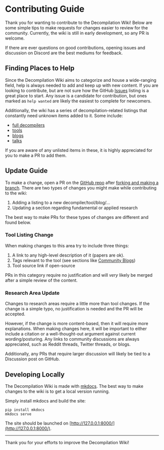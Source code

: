 # Contributing Guide
Thank you for wanting to contribute to the Decompilation Wiki! 
Below are some simple tips to make requests for changes easier to review for the community. 
Currently, the wiki is still in early development, so any PR is welcome. 

If there are ever questions on good contributions, opening issues and discussion on Discord are the best mediums for feedback.

## Finding Places to Help
Since the Decompilation Wiki aims to categorize and house a wide-ranging field, help is always needed to add and keep up with new content.
If you are looking to contribute, but are not sure how the GitHub [Issues](https://github.com/mahaloz/decompilation-wiki/issues) listing is a great place to start.
Any issue is a candidate for contribution, but ones marked as `help wanted` are likely the easiest to complete for newcomers. 

Additionally, the wiki has a series of decompilation-related listings that constantly need unknown items added to it. 
Some include:

- [full decompilers](/decompilers/directory)
- [tools](/decompilers/tools) 
- [blogs](/misc/blogs) 
- [talks](/misc/talks)

If you are aware of any unlisted items in these, it is highly appreciated for you to make a PR to add them. 

## Update Guide
To make a change, open a PR on the [GitHub repo](https://github.com/mahaloz/decompilation-wiki) after [forking and making a branch](https://akrabat.com/the-beginners-guide-to-contributing-to-a-github-project/).
There are two types of changes you might make while contributing to the wiki:

1. Adding a listing to a new decompiler/tool/blog/...
2. Updating a section regarding fundamental or applied research

The best way to make PRs for these types of changes are different and found below.

### Tool Listing Change
When making changes to this area try to include three things:
1. A link to any high-level description of it (papers are ok).
2. Tags relevant to the tool (see sections like [Community Blogs](/misc/blogs))
3. Tool source link if open-source 

PRs in this category require no justification and will _very_ likely be merged after a simple review of the content. 

### Research Area Update
Changes to research areas require a little more than tool changes.
If the change is a simple typo, no justification is needed and the PR will be accepted.

However, if the change is more content-based, then it will require more explanations. 
When making changes here, it will be important to either include a citation or a well-thought-out argument against current wording/posturing.
Any links to community discussions are always appreciated, such as Reddit threads, Twitter threads, or blogs. 

Additionally, any PRs that require larger discussion will likely be tied to a Discussion post on GitHub. 

## Developing Locally
The Decompilation Wiki is made with [mkdocs](https://www.mkdocs.org/).
The best way to make changes to the wiki is to get a local version running.

Simply install mkdocs and build the site:
```
pip install mkdocs
mkdocs serve
```

The site should be launched on [http://127.0.0.1:8000/](http://127.0.0.1:8000/). 

---

Thank you for your efforts to improve the Decompilation Wiki!
